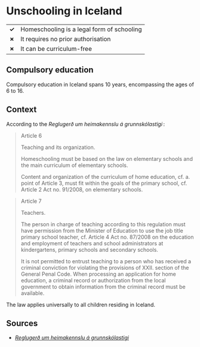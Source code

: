 # Unschooling in Iceland

|       |                                            |
| ----- | ------------------------------------------ |
| **✓** | Homeschooling is a legal form of schooling |
| **✗** | It requires no prior authorisation         |
| **✗** | It can be curriculum-free                  |

## Compulsory education

Compulsory education in Iceland spans 10 years, encompassing the ages of 6 to 16.

## Context

According to the *Reglugerð um heimakennslu á grunnskólastigi* :

> Article 6
>
> Teaching and its organization.
>
> Homeschooling must be based on the law on elementary schools and the main curriculum of elementary schools.
>
> Content and organization of the curriculum of home education, cf. a. point of Article 3, must fit within the goals of the primary school, cf. Article 2 Act no. 91/2008, on elementary schools.

> Article 7
>
> Teachers.
>
> The person in charge of teaching according to this regulation must have permission from the Minister of Education to use the job title primary school teacher, cf. Article 4 Act no. 87/2008 on the education and employment of teachers and school administrators at kindergartens, primary schools and secondary schools.
>
> It is not permitted to entrust teaching to a person who has received a criminal conviction for violating the provisions of XXII. section of the General Penal Code. When processing an application for home education, a criminal record or authorization from the local government to obtain information from the criminal record must be available.

The law applies universally to all children residing in Iceland.

## Sources

- [_Reglugerð um heimakennslu á grunnskólastigi_](https://island.is/reglugerdir/nr/0531-2009)
